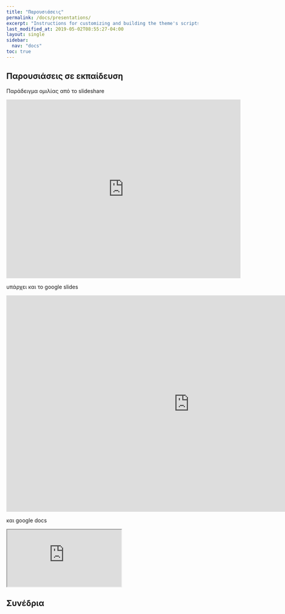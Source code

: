 ```yaml
---
title: "Παρουσιάσεις"
permalink: /docs/presentations/
excerpt: "Instructions for customizing and building the theme's scripts."
last_modified_at: 2019-05-02T08:55:27-04:00
layout: single
sidebar: 
  nav: "docs"
toc: true
---
```


## Παρουσιάσεις σε εκπαίδευση

Παράδειγμα ομιλίας από το slideshare

<iframe src="https://www.slideshare.net/larsjuhljensen/slideshelf" width="615px" height="470px" frameborder="0" marginwidth="0" marginheight="0" scrolling="no" style="border:none;" allowfullscreen webkitallowfullscreen mozallowfullscreen></iframe>

υπάρχει και το google slides

<iframe src="https://docs.google.com/presentation/d/e/2PACX-1vRV4s_cTtoTPls5_ubRjiyypqWDN25weY86uTpgUzDD5aEIPXEVmFpvhMWN6Qf3IeagBC5MgKRKR73e/embed?start=false&loop=true&delayms=15000" frameborder="0" width="960" height="569" allowfullscreen="true" mozallowfullscreen="true" webkitallowfullscreen="true"></iframe>

και google docs

<iframe src="https://docs.google.com/document/d/e/2PACX-1vQ0yl13VEfDCcx4-zodK1u825Ssjj2CZEiKCT0Tr5L_g-2matrBl-IZDPgEzJXUdRPcG7DH1Kv2D21r/pub?embedded=true"></iframe>

## Συνέδρια
